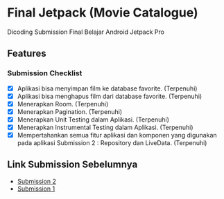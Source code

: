 # Final Jetpack (Movie Catalogue)
Dicoding Submission Final Belajar Android Jetpack Pro

## Features
### Submission Checklist
- [x] Aplikasi bisa menyimpan film ke database favorite. (Terpenuhi)
- [x] Aplikasi bisa menghapus film dari database favorite. (Terpenuhi) 
- [x] Menerapkan Room. (Terpenuhi)
- [x] Menerapkan Pagination. (Terpenuhi)
- [x] Menerapkan Unit Testing dalam Aplikasi. (Terpenuhi)
- [x] Menerapkan Instrumental Testing dalam Aplikasi. (Terpenuhi)
- [x] Mempertahankan semua fitur aplikasi dan komponen yang digunakan pada aplikasi Submission 2 : Repository dan LiveData. (Terpenuhi)

## Link Submission Sebelumnya
- [Submission 2](https://github.com/Hafizcode02/jetpack-repository-livedata)
- [Submission 1](https://github.com/Hafizcode02/jetpack-architecture-component)
